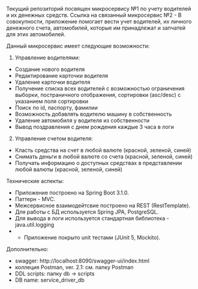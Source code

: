 Текущий репозиторий посвящен микросервису №1 по учету водителей и их денежных средств. 
Ссылка на связанный микросервис №2 -
В совокупности, приложение помогает вести учет водителей, их личного денежного счета, автомобилей, которые им принадлежат и запчатей для этих автомобилей.

Данный микросервис имеет следующие возможности:
1. Управление водителями:
- Создание нового водителя
- Редактирование карточки водителя
- Удаление карточки водителя
- Получение списка всех водителей с возможностью ограничения выборки, постраничного отображения, сортировки (asc/desc) с указанием поля сортировки
- Поиск по id, паспорту, фамилии
- Возможность добавлять водителю машину в собственность
- Удаление автомобиля у водителя из собственности
- Вывод поздравления с днем рождения каждые 3 часа в логи

2. Управление счетом водителя:
- Класть средства на счет в любой валюте (красной, зеленой, синей)
- Снимать деньги в любой валюте со счета (красной, зеленой, синей)
- Получать информацию о доступных средствах в представлении любой валюты (красной, зеленой, синей)


Технические аспекты:
- Приложение построено на Spring Boot 3.1.0.
- Паттерн - MVC.
- Межсервисное взаимодейтсвие построено на REST (RestTemplate).
- Для работы с БД используется Spring JPA, PostgreSQL.
- Для вывода в логи используется стандартная библиотека - java.util.logging
- - Приложение покрыто unit тестами (JUnit 5, Mockito).

Дополнительно:
- swagger: http://localhost:8090/swagger-ui/index.html
- коллеция Postman, ver. 2.1: см. папку Postman
- DDL scripts: папку db -> scripts
- DB name: service_driver_db
